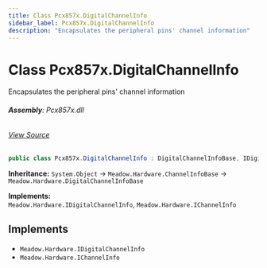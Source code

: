 ```yaml
---
title: Class Pcx857x.DigitalChannelInfo
sidebar_label: Pcx857x.DigitalChannelInfo
description: "Encapsulates the peripheral pins' channel information"
---
```

# Class Pcx857x.DigitalChannelInfo
Encapsulates the peripheral pins' channel information

###### **Assembly**: Pcx857x.dll
###### [View Source](https://github.com/WildernessLabs/Meadow.Foundation.git/blob/develop/Source/Meadow.Foundation.Peripherals/ICs.IOExpanders.Pcx857x/Driver/Pcx857x.DigitalChannelInfo.cs#L10)
```csharp title="Declaration"
public class Pcx857x.DigitalChannelInfo : DigitalChannelInfoBase, IDigitalChannelInfo, IChannelInfo
```
**Inheritance:** `System.Object` -> `Meadow.Hardware.ChannelInfoBase` -> `Meadow.Hardware.DigitalChannelInfoBase`

**Implements:**  
`Meadow.Hardware.IDigitalChannelInfo`, `Meadow.Hardware.IChannelInfo`


## Implements

* `Meadow.Hardware.IDigitalChannelInfo`
* `Meadow.Hardware.IChannelInfo`

